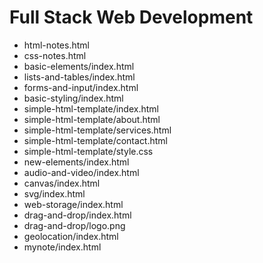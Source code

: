 # Full Stack Web Development
- html-notes.html
- css-notes.html
- basic-elements/index.html
- lists-and-tables/index.html
- forms-and-input/index.html
- basic-styling/index.html
- simple-html-template/index.html
- simple-html-template/about.html
- simple-html-template/services.html
- simple-html-template/contact.html
- simple-html-template/style.css
- new-elements/index.html
- audio-and-video/index.html
- canvas/index.html
- svg/index.html
- web-storage/index.html
- drag-and-drop/index.html
- drag-and-drop/logo.png
- geolocation/index.html
- mynote/index.html
